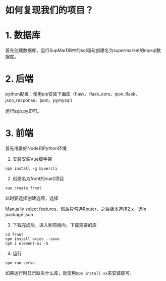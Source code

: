 # 如何复现我们的项目？

# 1. 数据库

首先创建数据库，运行SupMarDB中的sql语句创建名为supermarket的mysql数据库。

# 2. 后端

python配置：使用pip安装下面库（flask、flask_cors、json_flask、json_response、json、pymysql）

运行app.py即可。

# 3. 前端

首先准备好Node和Python环境

1. 安装安装Vue脚手架

~~~
npm install -g @vue/cli
~~~

2. 创建名为front的vue2项目

~~~
vue create front
~~~

此时要选择创建选项，选择

Manually select features，然后只勾选Router，之后版本选择2.x，选In package.json

3. 下载完成后，进入到项目内，下载需要的库

~~~
cd front
npm install axios --save
npm i element-ui -S
~~~

4. 运行

~~~
npm run serve
~~~

如果运行时显示缺失什么库，就使用`npm install xx`来安装即可。